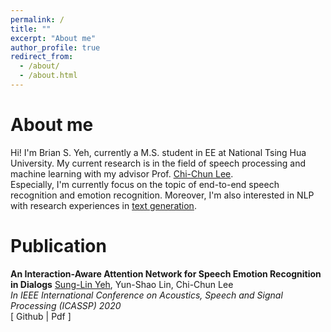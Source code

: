 ```yaml
---
permalink: /
title: ""
excerpt: "About me"
author_profile: true
redirect_from: 
  - /about/
  - /about.html
---
```


# About me
Hi! I'm Brian S. Yeh, 
currently a M.S. student in EE at National Tsing Hua University.
My current research is in the field of speech processing and machine learning with my advisor 
Prof. [Chi-Chun Lee](https://biic.ee.nthu.edu.tw/cclee.php). <br/>
Especially, I'm currently focus on the topic of end-to-end speech recognition and emotion recognition. 
Moreover, I'm also interested in NLP with research experiences in [text generation](https://arxiv.org/abs/2002.02095).

# Publication

**An Interaction-Aware Attention Network for Speech Emotion Recognition in Dialogs**
   <u>Sung-Lin Yeh</u>, Yun-Shao Lin, Chi-Chun Lee<br/>
   *In IEEE International Conference on Acoustics, Speech and Signal Processing (ICASSP) 2020*<br/>
   [<a style="text-decoration:none" href="https://github.com/30stomercury/Interaction-aware_Attention_Network">
     <i class="fab fa-fw fa-github" aria-hidden="true"></i> Github
   </a>
   |<a style="text-decoration:none" href="https://github.com/30stomercury/30stomercury.github.io/files/AN_INTERACTIO-AWARE_ATTENTION_NETWORK_FOR_SPEECH_EMOTION_RECOGNITION_IN_SPOKEN_DIALOGS.pdf">
     <i class="fa-var-file-pdf" aria-hidden="true"></i> Pdf
   </a>
   ]
